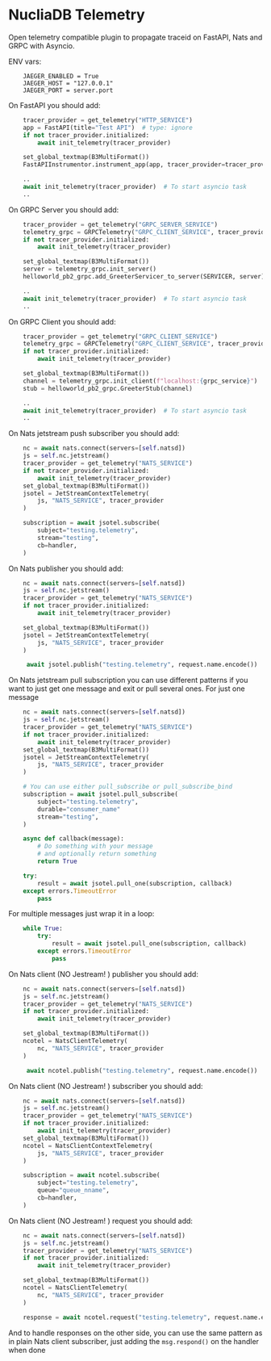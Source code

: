 # NucliaDB Telemetry

Open telemetry compatible plugin to propagate traceid on FastAPI, Nats and GRPC with Asyncio.

ENV vars:

```
    JAEGER_ENABLED = True
    JAEGER_HOST = "127.0.0.1"
    JAEGER_PORT = server.port
```

On FastAPI you should add:

```python
    tracer_provider = get_telemetry("HTTP_SERVICE")
    app = FastAPI(title="Test API")  # type: ignore
    if not tracer_provider.initialized:
        await init_telemetry(tracer_provider)

    set_global_textmap(B3MultiFormat())
    FastAPIInstrumentor.instrument_app(app, tracer_provider=tracer_provider)

    ..
    await init_telemetry(tracer_provider)  # To start asyncio task
    ..

```

On GRPC Server you should add:

```python
    tracer_provider = get_telemetry("GRPC_SERVER_SERVICE")
    telemetry_grpc = GRPCTelemetry("GRPC_CLIENT_SERVICE", tracer_provider)
    if not tracer_provider.initialized:
        await init_telemetry(tracer_provider)

    set_global_textmap(B3MultiFormat())
    server = telemetry_grpc.init_server()
    helloworld_pb2_grpc.add_GreeterServicer_to_server(SERVICER, server)

    ..
    await init_telemetry(tracer_provider)  # To start asyncio task
    ..
```

On GRPC Client you should add:

```python
    tracer_provider = get_telemetry("GRPC_CLIENT_SERVICE")
    telemetry_grpc = GRPCTelemetry("GRPC_CLIENT_SERVICE", tracer_provider)
    if not tracer_provider.initialized:
        await init_telemetry(tracer_provider)

    set_global_textmap(B3MultiFormat())
    channel = telemetry_grpc.init_client(f"localhost:{grpc_service}")
    stub = helloworld_pb2_grpc.GreeterStub(channel)

    ..
    await init_telemetry(tracer_provider)  # To start asyncio task
    ..

```

On Nats jetstream push subscriber you should add:

```python
    nc = await nats.connect(servers=[self.natsd])
    js = self.nc.jetstream()
    tracer_provider = get_telemetry("NATS_SERVICE")
    if not tracer_provider.initialized:
        await init_telemetry(tracer_provider)
    set_global_textmap(B3MultiFormat())
    jsotel = JetStreamContextTelemetry(
        js, "NATS_SERVICE", tracer_provider
    )

    subscription = await jsotel.subscribe(
        subject="testing.telemetry",
        stream="testing",
        cb=handler,
    )

```

On Nats publisher you should add:

```python
    nc = await nats.connect(servers=[self.natsd])
    js = self.nc.jetstream()
    tracer_provider = get_telemetry("NATS_SERVICE")
    if not tracer_provider.initialized:
        await init_telemetry(tracer_provider)

    set_global_textmap(B3MultiFormat())
    jsotel = JetStreamContextTelemetry(
        js, "NATS_SERVICE", tracer_provider
    )

     await jsotel.publish("testing.telemetry", request.name.encode())

```


On Nats jetstream pull subscription you can use different patterns if you want to
just get one message and exit or pull several ones. For just one message

```python
    nc = await nats.connect(servers=[self.natsd])
    js = self.nc.jetstream()
    tracer_provider = get_telemetry("NATS_SERVICE")
    if not tracer_provider.initialized:
        await init_telemetry(tracer_provider)
    set_global_textmap(B3MultiFormat())
    jsotel = JetStreamContextTelemetry(
        js, "NATS_SERVICE", tracer_provider
    )

    # You can use either pull_subscribe or pull_subscribe_bind
    subscription = await jsotel.pull_subscribe(
        subject="testing.telemetry",
        durable="consumer_name"
        stream="testing",
    )

    async def callback(message):
        # Do something with your message
        # and optionally return something
        return True

    try:
        result = await jsotel.pull_one(subscription, callback)
    except errors.TimeoutError
        pass

```
For multiple messages just wrap it in a loop:

```python
    while True:
        try:
            result = await jsotel.pull_one(subscription, callback)
        except errors.TimeoutError
            pass

```


On Nats client (NO Jestream! ) publisher you should add:

```python
    nc = await nats.connect(servers=[self.natsd])
    js = self.nc.jetstream()
    tracer_provider = get_telemetry("NATS_SERVICE")
    if not tracer_provider.initialized:
        await init_telemetry(tracer_provider)

    set_global_textmap(B3MultiFormat())
    ncotel = NatsClientTelemetry(
        nc, "NATS_SERVICE", tracer_provider
    )

     await ncotel.publish("testing.telemetry", request.name.encode())

```

On Nats client (NO Jestream! ) subscriber you should add:

```python
    nc = await nats.connect(servers=[self.natsd])
    js = self.nc.jetstream()
    tracer_provider = get_telemetry("NATS_SERVICE")
    if not tracer_provider.initialized:
        await init_telemetry(tracer_provider)
    set_global_textmap(B3MultiFormat())
    ncotel = NatsClientContextTelemetry(
        js, "NATS_SERVICE", tracer_provider
    )

    subscription = await ncotel.subscribe(
        subject="testing.telemetry",
        queue="queue_nname",
        cb=handler,
    )

```


On Nats client (NO Jestream! ) request you should add:

```python
    nc = await nats.connect(servers=[self.natsd])
    js = self.nc.jetstream()
    tracer_provider = get_telemetry("NATS_SERVICE")
    if not tracer_provider.initialized:
        await init_telemetry(tracer_provider)

    set_global_textmap(B3MultiFormat())
    ncotel = NatsClientTelemetry(
        nc, "NATS_SERVICE", tracer_provider
    )

    response = await ncotel.request("testing.telemetry", request.name.encode())

```

And to handle responses on the other side, you can use the same pattern as in plain Nats client
subscriber, just adding the `msg.respond()` on the handler when done
